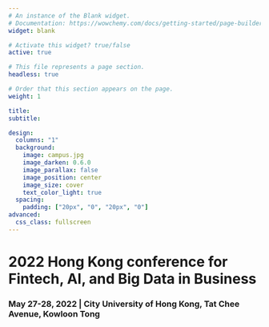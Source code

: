 ```yaml
---
# An instance of the Blank widget.
# Documentation: https://wowchemy.com/docs/getting-started/page-builder/
widget: blank

# Activate this widget? true/false
active: true

# This file represents a page section.
headless: true

# Order that this section appears on the page.
weight: 1

title: 
subtitle:

design:
  columns: "1"
  background:
    image: campus.jpg
    image_darken: 0.6.0
    image_parallax: false
    image_position: center
    image_size: cover
    text_color_light: true
  spacing:
    padding: ["20px", "0", "20px", "0"]
advanced:
  css_class: fullscreen
---
```

# 2022 Hong Kong conference for Fintech, AI, and Big Data in Business
### May 27-28, 2022 | City University of Hong Kong, Tat Chee Avenue, Kowloon Tong





